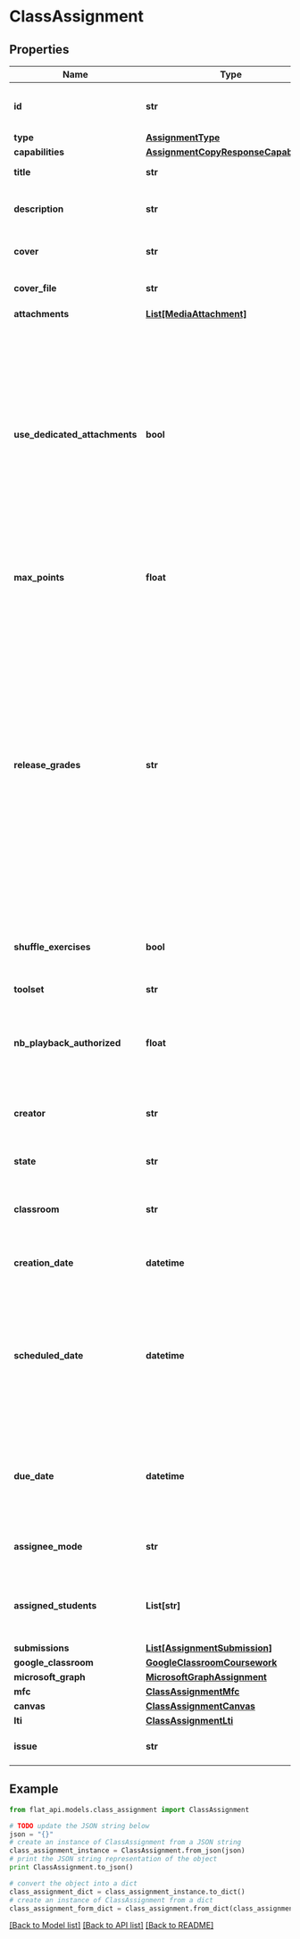 # ClassAssignment


## Properties

Name | Type | Description | Notes
------------ | ------------- | ------------- | -------------
**id** | **str** | Unique identifier of the assignment | 
**type** | [**AssignmentType**](AssignmentType.md) |  | 
**capabilities** | [**AssignmentCopyResponseCapabilities**](AssignmentCopyResponseCapabilities.md) |  | 
**title** | **str** | Title of the assignment | 
**description** | **str** | Description and content of the assignment | [optional] 
**cover** | **str** | The URL of the cover to display | [optional] 
**cover_file** | **str** | The id of the cover to display | [optional] 
**attachments** | [**List[MediaAttachment]**](MediaAttachment.md) |  | 
**use_dedicated_attachments** | **bool** | For all assignments created after 02/2023, all the underlying resources must be dedicated and stored in the assignment. This boolean indicates that this assignment only supports dedicated attachments.  | [optional] 
**max_points** | **float** | If set, the grading will be enabled for the assignement  | [optional] 
**release_grades** | **str** | For worksheets, how grading will work for the assignment: - If set to &#x60;auto&#x60;, the grades will be automatically released when the student submits the submissions - If set to &#x60;manual&#x60;, the grades will only be set as &#x60;draftGrade&#x60; and will be released when the teacher returns the submissions  | [optional] 
**shuffle_exercises** | **bool** | Mixing worksheets exercises for each student | [optional] 
**toolset** | **str** | The id of the associated toolset | [optional] 
**nb_playback_authorized** | **float** | The number of playback authorized on the scores of the assignment. | [optional] 
**creator** | **str** | The User unique identifier of the creator of this assignment  | [optional] 
**state** | **str** | State of the assignment | [optional] 
**classroom** | **str** | The unique identifier of the class where this assignment was posted | [optional] 
**creation_date** | **datetime** | The creation date of this assignment | [optional] 
**scheduled_date** | **datetime** | The publication (scheduled) date of the assignment. If this one is specified, the assignment will only be listed to the teachers of the class.  | [optional] 
**due_date** | **datetime** | The due date of this assignment, late submissions will be marked as paste due.  | [optional] 
**assignee_mode** | **str** | Possible modes of assigning assignments | [optional] 
**assigned_students** | **List[str]** | Identifiers for the students that have access to the assignment | [optional] 
**submissions** | [**List[AssignmentSubmission]**](AssignmentSubmission.md) |  | [optional] 
**google_classroom** | [**GoogleClassroomCoursework**](GoogleClassroomCoursework.md) |  | [optional] 
**microsoft_graph** | [**MicrosoftGraphAssignment**](MicrosoftGraphAssignment.md) |  | [optional] 
**mfc** | [**ClassAssignmentMfc**](ClassAssignmentMfc.md) |  | [optional] 
**canvas** | [**ClassAssignmentCanvas**](ClassAssignmentCanvas.md) |  | [optional] 
**lti** | [**ClassAssignmentLti**](ClassAssignmentLti.md) |  | [optional] 
**issue** | **str** | Detected issue for this assignment | [optional] 

## Example

```python
from flat_api.models.class_assignment import ClassAssignment

# TODO update the JSON string below
json = "{}"
# create an instance of ClassAssignment from a JSON string
class_assignment_instance = ClassAssignment.from_json(json)
# print the JSON string representation of the object
print ClassAssignment.to_json()

# convert the object into a dict
class_assignment_dict = class_assignment_instance.to_dict()
# create an instance of ClassAssignment from a dict
class_assignment_form_dict = class_assignment.from_dict(class_assignment_dict)
```
[[Back to Model list]](../README.md#documentation-for-models) [[Back to API list]](../README.md#documentation-for-api-endpoints) [[Back to README]](../README.md)


